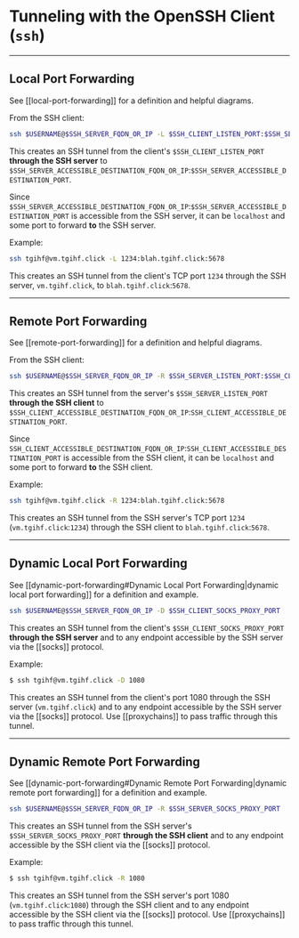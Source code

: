 # Tunneling with the OpenSSH Client (`ssh`)

---

## Local Port Forwarding

See [[local-port-forwarding]] for a definition and helpful diagrams.

From the SSH client:

```bash
ssh $USERNAME@$SSH_SERVER_FQDN_OR_IP -L $SSH_CLIENT_LISTEN_PORT:$SSH_SERVER_ACCESSIBLE_DESTINATION_FQDN_OR_IP:$SSH_SERVER_ACCESSIBLE_DESTINATION_PORT
```

This creates an SSH tunnel from the client's `$SSH_CLIENT_LISTEN_PORT` **through the SSH server** to `$SSH_SERVER_ACCESSIBLE_DESTINATION_FQDN_OR_IP`:`$SSH_SERVER_ACCESSIBLE_DESTINATION_PORT`.

Since `$SSH_SERVER_ACCESSIBLE_DESTINATION_FQDN_OR_IP`:`$SSH_SERVER_ACCESSIBLE_DESTINATION_PORT` is accessible from the SSH server, it can be `localhost` and some port to forward **to** the SSH server.

Example:

```bash
ssh tgihf@vm.tgihf.click -L 1234:blah.tgihf.click:5678
```

This creates an SSH tunnel from the client's TCP port `1234` through the SSH server, `vm.tgihf.click`, to `blah.tgihf.click`:`5678`.

---

## Remote Port Forwarding

See [[remote-port-forwarding]] for a definition and helpful diagrams.

From the SSH client:

```bash
ssh $USERNAME@$SSH_SERVER_FQDN_OR_IP -R $SSH_SERVER_LISTEN_PORT:$SSH_CLIENT_ACCESSIBLE_DESTINATION_FQDN_OR_IP:$SSH_CLIENT_ACCESSIBLE_DESTINATION_PORT
```

This creates an SSH tunnel from the server's `$SSH_SERVER_LISTEN_PORT` **through the SSH client** to `$SSH_CLIENT_ACCESSIBLE_DESTINATION_FQDN_OR_IP`:`SSH_CLIENT_ACCESSIBLE_DESTINATION_PORT`.

Since `SSH_CLIENT_ACCESSIBLE_DESTINATION_FQDN_OR_IP`:`SSH_CLIENT_ACCESSIBLE_DESTINATION_PORT` is accessible from the SSH client, it can be `localhost` and some port to forward **to** the SSH client.

Example:

```bash
ssh tgihf@vm.tgihf.click -R 1234:blah.tgihf.click:5678
```

This creates an SSH tunnel from the SSH server's TCP port `1234` (`vm.tgihf.click`:`1234`) through the SSH client to `blah.tgihf.click`:`5678`.

---

## Dynamic Local Port Forwarding

See [[dynamic-port-forwarding#Dynamic Local Port Forwarding|dynamic local port forwarding]] for a definition and example.

```bash
ssh $USERNAME@$SSH_SERVER_FQDN_OR_IP -D $SSH_CLIENT_SOCKS_PROXY_PORT
```

This creates an SSH tunnel from the client's `$SSH_CLIENT_SOCKS_PROXY_PORT` **through the SSH server** and to any endpoint accessible by the SSH server via the [[socks]] protocol.

Example:

```bash
$ ssh tgihf@vm.tgihf.click -D 1080
```

This creates an SSH tunnel from the client's port 1080 through the SSH server (`vm.tgihf.click`) and to any endpoint accessible by the SSH server via the [[socks]] protocol. Use [[proxychains]] to pass traffic through this tunnel.

---

## Dynamic Remote Port Forwarding

See [[dynamic-port-forwarding#Dynamic Remote Port Forwarding|dynamic remote port forwarding]] for a definition and example.

```bash
ssh $USERNAME@$SSH_SERVER_FQDN_OR_IP -R $SSH_SERVER_SOCKS_PROXY_PORT
```

This creates an SSH tunnel from the SSH server's `$SSH_SERVER_SOCKS_PROXY_PORT` **through the SSH client** and to any endpoint accessible by the SSH client via the [[socks]] protocol.

Example:

```bash
$ ssh tgihf@vm.tgihf.click -R 1080
```

This creates an SSH tunnel from the SSH server's port 1080 (`vm.tgihf.click`:`1080`) through the SSH client and to any endpoint accessible by the SSH client via the [[socks]] protocol. Use [[proxychains]] to pass traffic through this tunnel.

